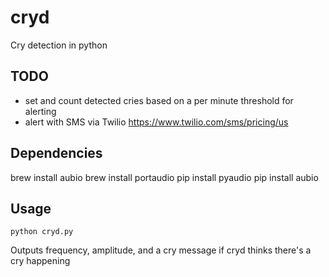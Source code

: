 # cryd
Cry detection in python

## TODO
* set and count detected cries based on a per minute threshold for alerting
* alert with SMS via Twilio https://www.twilio.com/sms/pricing/us

## Dependencies 
brew install aubio
brew install portaudio
pip install pyaudio
pip install aubio
## Usage
`python cryd.py`

Outputs frequency, amplitude, and a cry message if cryd thinks there's a cry happening

